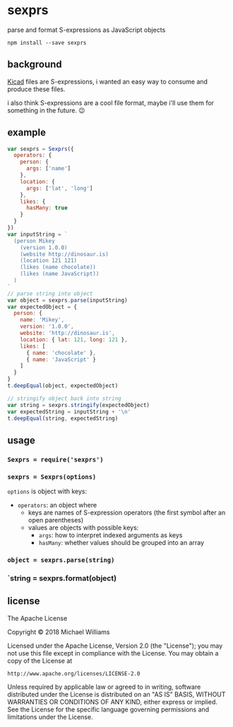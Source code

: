 # sexprs

parse and format S-expressions as JavaScript objects

```shell
npm install --save sexprs
```

## background

[Kicad](http://kicad-pcb.org/) files are S-expressions, i wanted an easy way to consume and produce these files.

i also think S-expressions are a cool file format, maybe i'll use them for something in the future. :wink:

## example

```js
var sexprs = Sexprs({
  operators: {
    person: {
      args: ['name']
    },
    location: {
      args: ['lat', 'long']
    },
    likes: {
      hasMany: true
    }
  }
})
var inputString = `
  (person Mikey
    (version 1.0.0)
    (website http://dinosaur.is)
    (location 121 121)
    (likes (name chocolate))
    (likes (name JavaScript))
  )
`
// parse string into object
var object = sexprs.parse(inputString)
var expectedObject = {
  person: {
    name: 'Mikey',
    version: '1.0.0',
    website: 'http://dinosaur.is',
    location: { lat: 121, long: 121 },
    likes: [
      { name: 'chocolate' },
      { name: 'JavaScript' }
    ]
  }
}
t.deepEqual(object, expectedObject)

// stringify object back into string
var string = sexprs.stringify(expectedObject)
var expectedString = inputString + '\n'
t.deepEqual(string, expectedString)
```

## usage

### `Sexprs = require('sexprs')`

### `sexprs = Sexprs(options)`

`options` is object with keys:

- `operators`: an object where
  - keys are names of S-expression operators (the first symbol after an open parentheses)
  - values are objects with possible keys:
    - `args`: how to interpret indexed arguments as keys
    - `hasMany`: whether values should be grouped into an array

### `object = sexprs.parse(string)`

### `string = sexprs.format(object)

## license

The Apache License

Copyright &copy; 2018 Michael Williams

Licensed under the Apache License, Version 2.0 (the "License");
you may not use this file except in compliance with the License.
You may obtain a copy of the License at

    http://www.apache.org/licenses/LICENSE-2.0

Unless required by applicable law or agreed to in writing, software
distributed under the License is distributed on an "AS IS" BASIS,
WITHOUT WARRANTIES OR CONDITIONS OF ANY KIND, either express or implied.
See the License for the specific language governing permissions and
limitations under the License.
